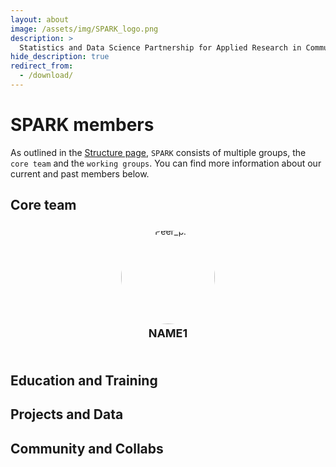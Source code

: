 ```yaml
---
layout: about
image: /assets/img/SPARK_logo.png
description: >
  Statistics and Data Science Partnership for Applied Research in Communication Sciences and Disorders.
hide_description: true
redirect_from:
  - /download/
---
```


# SPARK members

As outlined in the [Structure page](https://spark-csd.github.io/structure/), `SPARK` consists of multiple groups, the `core team` and the `working groups`. You can find more information about our current and past members below. 

## Core team

<div style="display: flex; justify-content: space-around; flex-wrap: wrap;">
  <div style="margin: 10px; text-align: center;">
    <div style="line-height: 0;">
      <img src="https://media.licdn.com/dms/image/D4E03AQEST3j9Swsz3g/profile-displayphoto-shrink_400_400/0/1684930571155?e=1721260800&v=beta&t=MNtb6fIIiHmxewNBVECSq0jCUX9iHcBHZGAk5-In3kM" alt="Peer_pic"  style="width: 150px; height: 150px; border-radius: 50%; object-fit: cover;">
    </div>
    <h3 style="margin-top: 4px; margin-bottom: 5px; font-size: 18px;">NAME1</h3>
    <p style="font-size: 14px; margin-bottom: 2px;">
      <a href="mailto:peer.herholz@northwestern.edu" style="margin-right: 10px;"><i class="fas fa-envelope"></i></a>
      <a href="https://peerherholz.github.io/" style="margin-right: 10px;"><i class="fas fa-link"></i></a>
      <a href="https://github.com/peerherholz"><i class="fab fa-github"></i></a>
    </p>
  </div>
</div>

## Education and Training

## Projects and Data

## Community and Collabs